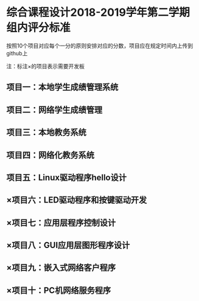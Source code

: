 # 综合课程设计2018-2019学年第二学期组内评分标准
按照10个项目对应每个一分的原则安排对应的分数，项目应在规定时间内上传到github上

注：标注×的项目表示需要开发板

## 项目一：本地学生成绩管理系统

## 项目二：网络学生成绩管理

## 项目三：本地教务系统

## 项目四：网络化教务系统

## 项目五：Linux驱动程序hello设计

## ×项目六：LED驱动程序和按键驱动开发

## ×项目七：应用层程序控制设计

## ×项目八：GUI应用层图形程序设计

## ×项目九：嵌入式网络客户程序

## ×项目十：PC机网络服务程序

